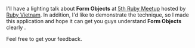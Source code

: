 I'll have a lighting talk about **Form Objects** at [5th Ruby Meetup](https://www.facebook.com/events/462330937273486/) hosted by [Ruby Vietnam](https://www.facebook.com/vietnam.ruby?fref=ts). In addition, I'd like to demonstrate  the technique, so I made this application and hope it can get you guys understand **Form Objects** clearly .

Feel free to get your feedback.